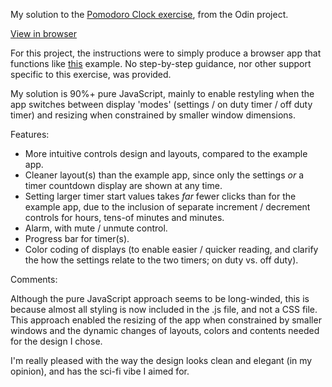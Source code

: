 My solution to the [Pomodoro Clock exercise](https://www.theodinproject.com/courses/web-development-101/lessons/pairing-project), from the Odin project.

[View in browser](https://jinjagit.github.io/pomodoro/)

For this project, the instructions were to simply produce a browser app that functions like [this](http://romantic-trouble.surge.sh/) example. No step-by-step guidance, nor other support specific to this exercise, was provided.

My solution is 90%+ pure JavaScript, mainly to enable restyling when the app switches between display 'modes' (settings / on duty timer / off duty timer) and resizing when constrained by smaller window dimensions.

Features:

  * More intuitive controls design and layouts, compared to the example app.
  * Cleaner layout(s) than the example app, since only the settings _or_ a timer countdown display are shown at any time.
  * Setting larger timer start values takes _far_ fewer clicks than for the example app, due to the inclusion of separate increment / decrement controls for hours, tens-of minutes and minutes.
  * Alarm, with mute / unmute control.
  * Progress bar for timer(s).
  * Color coding of displays (to enable easier / quicker reading, and clarify the how the settings relate to the two timers; on duty vs. off duty).

Comments:

Although the pure JavaScript approach seems to be long-winded, this is because almost all styling is now included in the .js file, and not a CSS file. This approach enabled the resizing of the app when constrained by smaller windows and the dynamic changes of layouts, colors and contents needed for the design I chose.

I'm really pleased with the way the design looks clean and elegant (in my opinion), and has the sci-fi vibe I aimed for.
